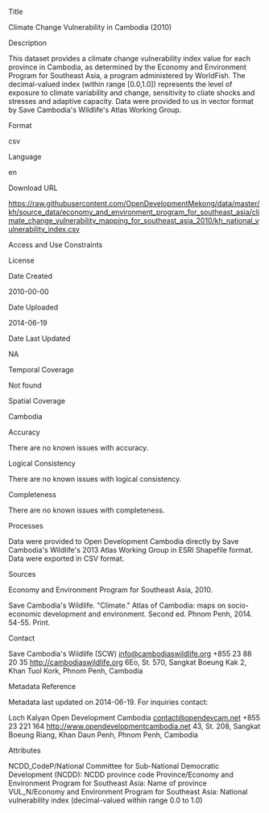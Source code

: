 Title

Climate Change Vulnerability in Cambodia (2010)

Description

This dataset provides a climate change vulnerability index value for each province in Cambodia, as determined by the Economy and Environment Program for Southeast Asia, a program administered by WorldFish. The decimal-valued index (within range [0.0,1.0]) represents the level of exposure to climate variability and change, sensitivity to cliate shocks and stresses and adaptive capacity. Data were provided to us in vector format by Save Cambodia's Wildlife's Atlas Working Group.

Format

csv

Language

en

Download URL

https://raw.githubusercontent.com/OpenDevelopmentMekong/data/master/kh/source_data/economy_and_environment_program_for_southeast_asia/climate_change_vulnerability_mapping_for_southeast_asia_2010/kh_national_vulnerability_index.csv

Access and Use Constraints



License



Date Created

2010-00-00

Date Uploaded

2014-06-19

Date Last Updated

NA

Temporal Coverage

Not found

Spatial Coverage

Cambodia

Accuracy

There are no known issues with accuracy.

Logical Consistency

There are no known issues with logical consistency.

Completeness

There are no known issues with completeness.

Processes

Data were provided to Open Development Cambodia directly by Save Cambodia's Wildlife's 2013 Atlas Working Group in ESRI Shapefile format. Data were exported in CSV format.

Sources

Economy and Environment Program for Southeast Asia, 2010.

Save Cambodia's Wildlife. "Climate." Atlas of Cambodia: maps on socio-economic development and environment. Second ed. Phnom Penh, 2014. 54-55. Print.

Contact

Save Cambodia's Wildlife (SCW)
info@cambodiaswildlife.org
+855 23 88 20 35
http://cambodiaswildlife.org
6Eo, St. 570, Sangkat Boeung Kak 2, Khan Tuol Kork, Phnom Penh, Cambodia

Metadata Reference

Metadata last updated on 2014-06-19. For inquiries contact:

Loch Kalyan
Open Development Cambodia
contact@opendevcam.net
+855 23 221 164
http://www.opendevelopmentcambodia.net
43, St. 208, Sangkat Boeung Riang, Khan Daun Penh, Phnom Penh, Cambodia

Attributes

NCDD_CodeP/National Committee for Sub-National Democratic Development (NCDD): NCDD province code
Province/Economy and Environment Program for Southeast Asia: Name of province
VUL_N/Economy and Environment Program for Southeast Asia: National vulnerability index (decimal-valued within range 0.0 to 1.0)



